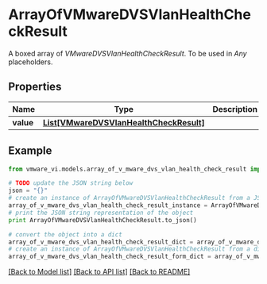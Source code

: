 # ArrayOfVMwareDVSVlanHealthCheckResult

A boxed array of *VMwareDVSVlanHealthCheckResult*. To be used in *Any* placeholders. 

## Properties
Name | Type | Description | Notes
------------ | ------------- | ------------- | -------------
**value** | [**List[VMwareDVSVlanHealthCheckResult]**](VMwareDVSVlanHealthCheckResult.md) |  | 

## Example

```python
from vmware_vi.models.array_of_v_mware_dvs_vlan_health_check_result import ArrayOfVMwareDVSVlanHealthCheckResult

# TODO update the JSON string below
json = "{}"
# create an instance of ArrayOfVMwareDVSVlanHealthCheckResult from a JSON string
array_of_v_mware_dvs_vlan_health_check_result_instance = ArrayOfVMwareDVSVlanHealthCheckResult.from_json(json)
# print the JSON string representation of the object
print ArrayOfVMwareDVSVlanHealthCheckResult.to_json()

# convert the object into a dict
array_of_v_mware_dvs_vlan_health_check_result_dict = array_of_v_mware_dvs_vlan_health_check_result_instance.to_dict()
# create an instance of ArrayOfVMwareDVSVlanHealthCheckResult from a dict
array_of_v_mware_dvs_vlan_health_check_result_form_dict = array_of_v_mware_dvs_vlan_health_check_result.from_dict(array_of_v_mware_dvs_vlan_health_check_result_dict)
```
[[Back to Model list]](../README.md#documentation-for-models) [[Back to API list]](../README.md#documentation-for-api-endpoints) [[Back to README]](../README.md)



